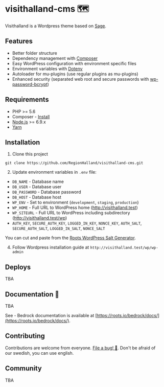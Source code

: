 # visithalland-cms 🗺

Visithalland is a Wordpress theme based on [Sage](https://github.com/roots/sage).

## Features

* Better folder structure
* Dependency management with [Composer](http://getcomposer.org)
* Easy WordPress configuration with environment specific files
* Environment variables with [Dotenv](https://github.com/vlucas/phpdotenv)
* Autoloader for mu-plugins (use regular plugins as mu-plugins)
* Enhanced security (separated web root and secure passwords with [wp-password-bcrypt](https://github.com/roots/wp-password-bcrypt))

## Requirements

* PHP >= 5.6
* Composer - [Install](https://getcomposer.org/doc/00-intro.md#installation-linux-unix-osx)
* [Node.js](http://nodejs.org/) >= 6.9.x
* [Yarn](https://yarnpkg.com/en/docs/install)

## Installation

1. Clone this project

  `git clone https://github.com/RegionHalland/visithalland-cms.git`

2. Update environment variables in `.env`  file:
  * `DB_NAME` - Database name
  * `DB_USER` - Database user
  * `DB_PASSWORD` - Database password
  * `DB_HOST` - Database host
  * `WP_ENV` - Set to environment (`development`, `staging`, `production`)
  * `WP_HOME` - Full URL to WordPress home (http://visithalland.test)
  * `WP_SITEURL` - Full URL to WordPress including subdirectory (http://visithalland.test/wp)
  * `AUTH_KEY`, `SECURE_AUTH_KEY`, `LOGGED_IN_KEY`, `NONCE_KEY`, `AUTH_SALT`, `SECURE_AUTH_SALT`, `LOGGED_IN_SALT`, `NONCE_SALT`

  You can cut and paste from the [Roots WordPress Salt Generator](https://roots.io/salts.html).

4. Follow Wordpress installation guide at `http://visithalland.test/wp/wp-admin`

## Deploys 

TBA

## Documentation 📖
TBA

See -
Bedrock documentation is available at [https://roots.io/bedrock/docs/](https://roots.io/bedrock/docs/).

## Contributing

Contributions are welcome from everyone. [File a bug! 🐞](https://github.com/RegionHalland/visithalland-cms/issues/new). Don't be afraid of our swedish, you can use english.
## Community

TBA